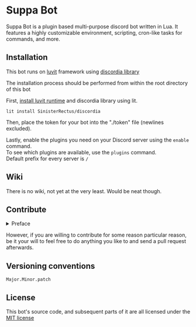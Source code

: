 # Suppa Bot 

Suppa Bot is a plugin based multi-purpose discord bot written in Lua.
It features a highly customizable environment, scripting, cron-like tasks for commands, and more.

## Installation

This bot runs on [luvit](https://luvit.io) framework using [discordia library](https://github.com/SinisterRectus/discordia)

The installation process should be performed from within the root directory of this bot

First, [install luvit runtime](https://luvit.io/install.html) and discordia library using lit.
```
lit install SinisterRectus/discordia
```
Then, place the token for your bot into the "./token" file (newlines excluded).

Lastly, enable the plugins you need on your Discord server using the ``enable`` command. <br />
To see which plugins are available, use the ``plugins`` command. <br />
Default prefix for every server is ``/``

## Wiki

There is no wiki, not yet at the very least.
Would be neat though.

## Contribute
<details>
<summary> Preface </summary>
Preferrably, don't.
I'm not saying you can't, I'm saying you shouldn't.
The code itself is a flaming mess, and, probably, it will remain in that state.
</details>

However, if you are willing to contribute for some reason particular reason,
be it your will to 
feel free to do anything you like to and send a pull request afterwards.

## Versioning conventions

```
Major.Minor.patch
```

## License

This bot's source code, and subsequent parts of it are all licensed under the [MIT license](https://mit-license.org)

